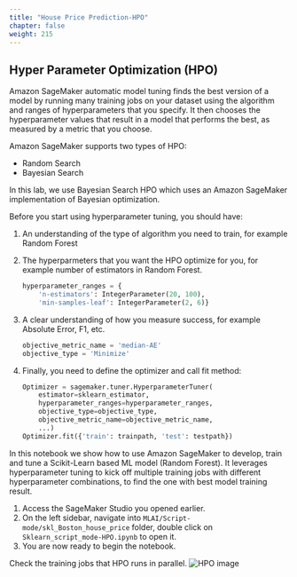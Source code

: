 ```yaml
---
title: "House Price Prediction-HPO"
chapter: false
weight: 215
---
```

## Hyper Parameter Optimization (HPO)

Amazon SageMaker automatic model tuning finds the best version of a model by running many training jobs on your dataset using the algorithm and ranges of hyperparameters that you specify. It then chooses the hyperparameter values that result in a model that performs the best, as measured by a metric that you choose.

Amazon SageMaker supports two types of HPO:

* Random Search
* Bayesian Search

In this lab, we use Bayesian Search HPO which uses an Amazon SageMaker implementation of Bayesian optimization.

Before you start using hyperparameter tuning, you should have:

1. An understanding of the type of algorithm you need to train, for example Random Forest

2. The hyperparmeters that you want the HPO optimize for you, for example number of estimators in Random Forest.

    ```python
    hyperparameter_ranges = {
        'n-estimators': IntegerParameter(20, 100),
        'min-samples-leaf': IntegerParameter(2, 6)}
    ```

3. A clear understanding of how you measure success, for example Absolute Error, F1, etc.

    ```python
    objective_metric_name = 'median-AE'
    objective_type = 'Minimize'
    ```

4. Finally, you need to define the optimizer and call fit method:

    ```python
    Optimizer = sagemaker.tuner.HyperparameterTuner(
        estimator=sklearn_estimator,
        hyperparameter_ranges=hyperparameter_ranges,
        objective_type=objective_type,
        objective_metric_name=objective_metric_name,
        ...)
    Optimizer.fit({'train': trainpath, 'test': testpath})
    ```

In this notebook we show how to use Amazon SageMaker to develop, train and tune a Scikit-Learn based ML model (Random Forest). It leverages hyperparameter tuning to kick off multiple training jobs with different hyperparameter combinations, to find the one with best model training result.

1. Access the SageMaker Studio you opened earlier.
2. On the left sidebar, navigate into `MLAI/Script-mode/skl_Boston_house_price` folder, double click on `Sklearn_script_mode-HPO.ipynb` to open it.
3. You are now ready to begin the notebook.

Check the training jobs that HPO runs in parallel.
![HPO image](/images/1HPOjobs.png)
